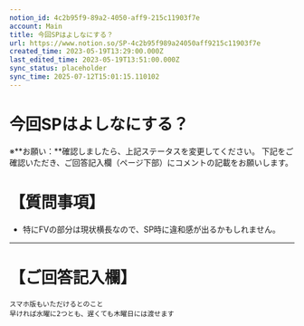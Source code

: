 ```yaml
---
notion_id: 4c2b95f9-89a2-4050-aff9-215c11903f7e
account: Main
title: 今回SPはよしなにする？
url: https://www.notion.so/SP-4c2b95f989a24050aff9215c11903f7e
created_time: 2023-05-19T13:29:00.000Z
last_edited_time: 2023-05-19T13:51:00.000Z
sync_status: placeholder
sync_time: 2025-07-12T15:01:15.110102
---
```

# 今回SPはよしなにする？

※**お願い：**確認しましたら、上記ステータスを変更してください。
下記をご確認いただき、ご回答記入欄（ページ下部）にコメントの記載をお願いします。
# 【質問事項】
- 特にFVの部分は現状横長なので、SP時に違和感が出るかもしれません。
---
# 【ご回答記入欄】
```plain text
スマホ版もいただけるとのこと
早ければ水曜に2つとも、遅くても木曜日には渡せます
```